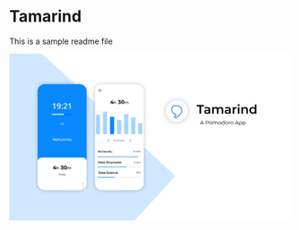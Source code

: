 <h1>Tamarind</h1>

<p>This is a sample readme file</p>
<img src="https://github.com/mmchinmay555/Tamarind/blob/master/app/src/main/Tamarind.png"/>
